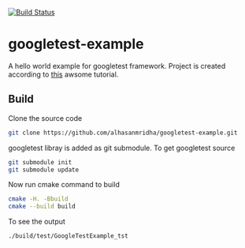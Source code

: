[![Build Status](https://travis-ci.org/alhasanmridha/googletest-example.svg?branch=master)](https://travis-ci.org/alhasanmridha/googletest-example)
# googletest-example
A hello world example for googletest framework. Project is created according to [this](https://raymii.org/s/tutorials/Cpp_project_setup_with_cmake_and_unit_tests.html) awsome tutorial. 
## Build
Clone the source code
```bash
git clone https://github.com/alhasanmridha/googletest-example.git
```
googletest libray is added as git submodule. To get googletest source
```bash
git submodule init
git submodule update
```
Now run cmake command to build
```bash
cmake -H. -Bbuild
cmake --build build
```
To see the output
```
./build/test/GoogleTestExample_tst
```

